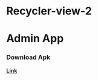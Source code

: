 # Recycler-view-2

# Admin App

### Download Apk
**[Link](https://github.com/kushalsingh-00/Recycler-view-2/blob/master/apk/app-debug.apk)**

